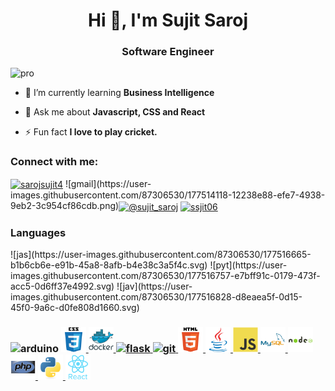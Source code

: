 <h1 align="center">Hi 👋, I'm Sujit Saroj</h1>
<h3 align="center">Software Engineer</h3>

![pro](https://user-images.githubusercontent.com/87306530/177513392-0a4387b0-79f8-434b-a22f-744d9d62a7e0.svg)
- 🌱 I’m currently learning **Business Intelligence**

- 💬 Ask me about **Javascript, CSS and React**

- ⚡ Fun fact **I love to play cricket.**

<h3 align="left">Connect with me:</h3>
<p align="left">
<a href="https://instagram.com/sarojsujit4" target="blank"><img align="center" src="https://raw.githubusercontent.com/rahuldkjain/github-profile-readme-generator/master/src/images/icons/Social/instagram.svg" alt="sarojsujit4" height="30" width="40" /></a>
![gmail](https://user-images.githubusercontent.com/87306530/177514118-12238e88-efe7-4938-9eb2-3c954cf86cdb.png)<a href=
<a href="https://www.hackerrank.com/@sujit_saroj" target="blank"><img align="center" src="https://raw.githubusercontent.com/rahuldkjain/github-profile-readme-generator/master/src/images/icons/Social/hackerrank.svg" alt="@sujit_saroj" height="30" width="40" /></a>
<a href="https://www.leetcode.com/ssjit06" target="blank"><img align="center" src="https://raw.githubusercontent.com/rahuldkjain/github-profile-readme-generator/master/src/images/icons/Social/leet-code.svg" alt="ssjit06" height="30" width="40" /></a>
</p>

<h3 align="left">Languages </h3>
<p align="left"> ![jas](https://user-images.githubusercontent.com/87306530/177516665-b1b6cb6e-e91b-45a8-8afb-b4e38c3a5f4c.svg)
![pyt](https://user-images.githubusercontent.com/87306530/177516757-e7bff91c-0179-473f-acc5-0d6ff37e4992.svg)
![jav](https://user-images.githubusercontent.com/87306530/177516828-d8eaea5f-0d15-45f0-9a6c-d0fe808d1660.svg)

<h3 align="left>Frontend </h3>


<a href="https://www.arduino.cc/" target="_blank" rel="noreferrer"> <img src="https://cdn.worldvectorlogo.com/logos/arduino-1.svg" alt="arduino" width="40" height="40"/> </a> <a href="https://www.w3schools.com/css/" target="_blank" rel="noreferrer"> <img src="https://raw.githubusercontent.com/devicons/devicon/master/icons/css3/css3-original-wordmark.svg" alt="css3" width="40" height="40"/> </a> <a href="https://www.docker.com/" target="_blank" rel="noreferrer"> <img src="https://raw.githubusercontent.com/devicons/devicon/master/icons/docker/docker-original-wordmark.svg" alt="docker" width="40" height="40"/> </a> <a href="https://flask.palletsprojects.com/" target="_blank" rel="noreferrer"> <img src="https://www.vectorlogo.zone/logos/pocoo_flask/pocoo_flask-icon.svg" alt="flask" width="40" height="40"/> </a> <a href="https://git-scm.com/" target="_blank" rel="noreferrer"> <img src="https://www.vectorlogo.zone/logos/git-scm/git-scm-icon.svg" alt="git" width="40" height="40"/> </a> <a href="https://www.w3.org/html/" target="_blank" rel="noreferrer"> <img src="https://raw.githubusercontent.com/devicons/devicon/master/icons/html5/html5-original-wordmark.svg" alt="html5" width="40" height="40"/> </a> <a href="https://www.java.com" target="_blank" rel="noreferrer"> <img src="https://raw.githubusercontent.com/devicons/devicon/master/icons/java/java-original.svg" alt="java" width="40" height="40"/> </a> <a href="https://developer.mozilla.org/en-US/docs/Web/JavaScript" target="_blank" rel="noreferrer"> <img src="https://raw.githubusercontent.com/devicons/devicon/master/icons/javascript/javascript-original.svg" alt="javascript" width="40" height="40"/> </a> <a href="https://www.mysql.com/" target="_blank" rel="noreferrer"> <img src="https://raw.githubusercontent.com/devicons/devicon/master/icons/mysql/mysql-original-wordmark.svg" alt="mysql" width="40" height="40"/> </a> <a href="https://nodejs.org" target="_blank" rel="noreferrer"> <img src="https://raw.githubusercontent.com/devicons/devicon/master/icons/nodejs/nodejs-original-wordmark.svg" alt="nodejs" width="40" height="40"/> </a> <a href="https://www.php.net" target="_blank" rel="noreferrer"> <img src="https://raw.githubusercontent.com/devicons/devicon/master/icons/php/php-original.svg" alt="php" width="40" height="40"/> </a> <a href="https://www.python.org" target="_blank" rel="noreferrer"> <img src="https://raw.githubusercontent.com/devicons/devicon/master/icons/python/python-original.svg" alt="python" width="40" height="40"/> </a> <a href="https://reactjs.org/" target="_blank" rel="noreferrer"> <img src="https://raw.githubusercontent.com/devicons/devicon/master/icons/react/react-original-wordmark.svg" alt="react" width="40" height="40"/> </a> </p>
